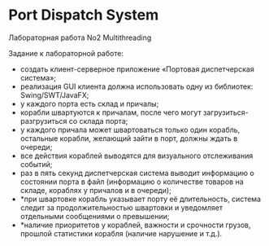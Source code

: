 # Port Dispatch System
Лабораторная работа No2
Multithreading

Задание к лабораторной работе:
- создать клиент-серверное приложение «Портовая диспетчерская система»;
- реализация GUI клиента должна использовать одну из библиотек:
Swing/SWT/JavaFX;
- у каждого порта есть склад и причалы;
- корабли швартуются к причалам, после чего могут загрузиться-разгрузиться со
склада порта;
- у каждого причала может швартоваться только один корабль, остальные
корабли, желающий зайти в порт, должны ждать в очереди;
- все действия кораблей выводятся для визуального отслеживания событий;
- раз в пять секунд диспетчерская система выводит информацию о состоянии
порта в файл (информацию о количестве товаров на складе, кораблях у причалов и в
очереди);
- *при швартовке корабль указывает порту её длительность, система следит за
продолжительностью швартовки и уведомляет отдельными сообщениями о превышении;
- *наличие приоритетов у кораблей, важности и срочности грузов, прошлой
статистики корабля (наличие нарушение и т.д.).
